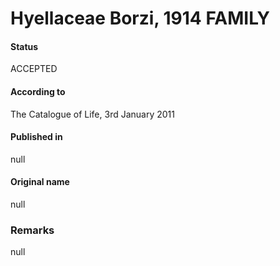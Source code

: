 # Hyellaceae Borzi, 1914 FAMILY

#### Status
ACCEPTED

#### According to
The Catalogue of Life, 3rd January 2011

#### Published in
null

#### Original name
null

### Remarks
null